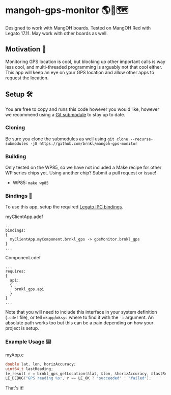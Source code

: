 # mangoh-gps-monitor 🌎🎯🗺

Designed to work with MangOH boards. Tested on MangOH Red with Legato 17.11. May work with other boards as well.

## Motivation 🤔

Monitoring GPS location is cool, but blocking up other important calls is way less cool, and multi-threaded programming is arguably not that cool either. This app will keep an eye on your GPS location and allow other apps to request the location.

## Setup 🛠

You are free to copy and runs this code however you would like, however we recommend using a [Git submodule](https://git-scm.com/docs/git-submodule) to stay up to date.

### Cloning

Be sure you clone the submodules as well using `git clone --recurse-submodules -j8 https://github.com/brnkl/mangoh-gps-monitor`

### Building

Only tested on the WP85, so we have not included a Make recipe for other WP series chips yet. Using another chip? Submit a pull request or issue!

* WP85: `make wp85`

### Bindings 👋

To use this app, setup the required [Legato IPC bindings](http://legato.io/legato-docs/latest/basicIPC.html).

myClientApp.adef
```
...
bindings:
{
  myClientApp.myComponent.brnkl_gps -> gpsMonitor.brnkl_gps
}
...
```

Component.cdef
```
...
requires:
{
  api:
  {
    brnkl_gps.api
  }
}
...
```

Note that you will need to include this interface in your system definition (`.sdef` file), or tell `mkapp`/`mksys` where to find it with the `-i` argument. An absolute path works too but this can be a pain depending on how your project is setup.

### Example Usage ⌨️

myApp.c
```c
double lat, lon, horizAccuracy;
uint64_t lastReading;
le_result r = brnkl_gps_getLocation(&lat, &lon, &horizAccuracy, &lastReading);
LE_DEBUG("GPS reading %s", r == LE_OK ? "succeeded" : "failed");
```

That's it!
